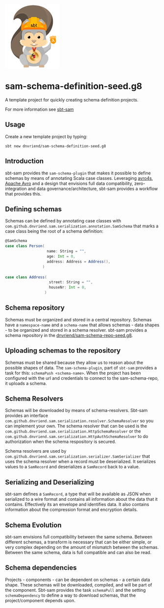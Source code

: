 ![Logo image](img/sbtscalasamlogo_small.png)

# sam-schema-definition-seed.g8
A template project for quickly creating schema definition projects. 

For more information see [sbt-sam](https://github.com/dnvriend/sbt-sam)

## Usage
Create a new template project by typing:

```
sbt new dnvriend/sam-schema-definition-seed.g8
```

## Introduction
sbt-sam provides the `sam-schema-plugin` that makes it possible to define schemas by means of annotating Scala 
case classes. Leveraging [avro4s](https://github.com/sksamuel/avro4s), [Apache Avro](http://avro.apache.org/) and
a design that envisions full data compatibility, zero-integration and data governance/architecture, sbt-sam provides
a workflow that provides this. 

## Defining schemas
Schemas can be defined by annotating case classes with `com.github.dnvriend.sam.serialization.annotation.SamSchema` that
marks a case class being the root of a schema definition:

```scala
@SamSchema
case class Person(
                   name: String = "",
                   age: Int = 0,
                   address: Address = Address(),
                 )

case class Address(
                    street: String = "",
                    houseNr: Int = 0,
                  )
```

## Schema repository
Schemas must be organized and stored in a central repository. Schemas have a `namespace-name` and a `schema-name` that
allows schemas - data shapes - to be organized and stored in a schema resolver. sbt-sam provides a schema repository in
the [dnvriend/sam-schema-repo-seed.g8](https://github.com/dnvriend/sam-schema-repo-seed.g8).

## Uploading schemas to the repository
Schemas must be shared because they allow us to reason about the possible shapes of data. The `sam-schema-plugin`, part
of `sbt-sam` provides a task for this: `schemaPush <schema-name>`. When the project has been configured with
the url and credentials to connect to the sam-schema-repo, it uploads a schema.

## Schema Resolvers
Schemas will be downloaded by means of schema-resolvers. Sbt-sam provides an interface  
`com.github.dnvriend.sam.serialization.resolver.SchemaResolver` so you can implement your own. The schema resolver that 
can be used is the `com.github.dnvriend.sam.serialization.HttpSchemaResolver` or the
`com.github.dnvriend.sam.serialization.HttpAuthSchemaResolver` to do authorization when the schema respository is secured.

Schema resolvers are used by `com.github.dnvriend.sam.serialization.serializer.SamSerializer` that uses the schema resolver
when a record must be deserialized. It serializes values to a `SamRecord` and deserializes a `SamRecord` back to a value.

## Serializing and Deserializing
sbt-sam defines a `SamRecord`, a type that will be available as JSON when serialized to a wire format and contains all 
information about the data that it contains. Effectively its an envelope and identifies data. It also contains information
about the compression format and encryption details.

## Schema Evolution
sbt-sam envisions full compatibility between the same schema. Between different schemas, a transform is necessary that can be
either simple, or very complex depending on the amount of mismatch between the schemas. Between the same schema, data is full
compatible and can also be read. 

## Schema dependencies
Projects - components - can be dependent on schemas - a certain data shape. These schemas will be downloaded, compiled,
and will be part of the component. Sbt-sam provides the task `schemaPull` and the setting `schemaDependency` to define
a way to download schemas, that the project/component depends upon.
    
